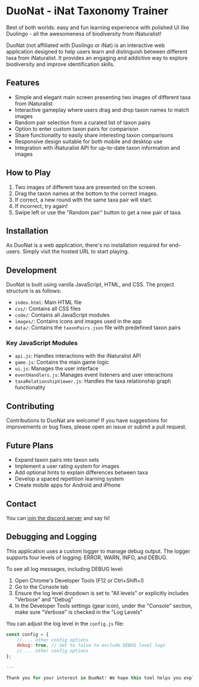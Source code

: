 # DuoNat - iNat Taxonomy Trainer

Best of both worlds: easy and fun learning experience with polished UI like Duolingo - all the awesomeness of biodiversity from iNaturalist!

DuoNat (not affiliated with Duolingo or iNat) is an interactive web application designed to help users learn and distinguish between different taxa from iNaturalist. It provides an engaging and addictive way to explore biodiversity and improve identification skills.

## Features

- Simple and elegant main screen presenting two images of different taxa from iNaturalist
- Interactive gameplay where users drag and drop taxon names to match images
- Random pair selection from a curated list of taxon pairs
- Option to enter custom taxon pairs for comparison
- Share functionality to easily share interesting taxon comparisons
- Responsive design suitable for both mobile and desktop use
- Integration with iNaturalist API for up-to-date taxon information and images

## How to Play

1. Two images of different taxa are presented on the screen.
2. Drag the taxon names at the bottom to the correct images.
3. If correct, a new round with the same taxa pair will start.
4. If incorrect, try again!
5. Swipe left or use the "Random pair" button to get a new pair of taxa.

## Installation

As DuoNat is a web application, there's no installation required for end-users. Simply visit the hosted URL to start playing.

## Development

DuoNat is built using vanilla JavaScript, HTML, and CSS. The project structure is as follows:

- `index.html`: Main HTML file
- `css/`: Contains all CSS files
- `code/`: Contains all JavaScript modules
- `images/`: Contains icons and images used in the app
- `data/`: Contains the `taxonPairs.json` file with predefined taxon pairs

### Key JavaScript Modules

- `api.js`: Handles interactions with the iNaturalist API
- `game.js`: Contains the main game logic
- `ui.js`: Manages the user interface
- `eventHandlers.js`: Manages event listeners and user interactions
- `taxaRelationshipViewer.js`: Handles the taxa relationship graph functionality

## Contributing

Contributions to DuoNat are welcome! If you have suggestions for improvements or bug fixes, please open an issue or submit a pull request.

## Future Plans

- Expand taxon pairs into taxon sets
- Implement a user rating system for images
- Add optional hints to explain differences between taxa
- Develop a spaced repetition learning system
- Create mobile apps for Android and iPhone

## Contact

You can [join the discord server](https://discord.gg/DcWrhYHmeM) and say hi!

## Debugging and Logging

This application uses a custom logger to manage debug output. The logger supports four levels of logging: ERROR, WARN, INFO, and DEBUG.

To see all log messages, including DEBUG level:

1. Open Chrome's Developer Tools (F12 or Ctrl+Shift+I)
2. Go to the Console tab
3. Ensure the log level dropdown is set to "All levels" or explicitly includes "Verbose" and "Debug"
4. In the Developer Tools settings (gear icon), under the "Console" section, make sure "Verbose" is checked in the "Log Levels"

You can adjust the log level in the `config.js` file:

```javascript
const config = {
    // ... other config options
    debug: true, // Set to false to exclude DEBUG level logs
    // ... other config options
};

---

Thank you for your interest in DuoNat! We hope this tool helps you explore and learn about the amazing biodiversity on our planet.


